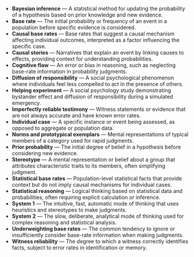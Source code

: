 - **Bayesian inference** — A statistical method for updating the probability of a hypothesis based on prior knowledge and new evidence.  
- **Base rate** — The initial probability or frequency of an event in a population before specific evidence is considered.  
- **Causal base rates** — Base rates that suggest a causal mechanism affecting individual outcomes, interpreted as a factor influencing the specific case.  
- **Causal stories** — Narratives that explain an event by linking causes to effects, providing context for understanding probabilities.  
- **Cognitive flaw** — An error or bias in reasoning, such as neglecting base-rate information in probability judgments.  
- **Diffusion of responsibility** — A social psychological phenomenon where individuals feel less compelled to act in the presence of others.  
- **Helping experiment** — A social psychology study demonstrating bystander effect and diffusion of responsibility during a simulated emergency.  
- **Imperfectly reliable testimony** — Witness statements or evidence that are not always accurate and have known error rates.  
- **Individual case** — A specific instance or event being assessed, as opposed to aggregate or population data.  
- **Norms and prototypical exemplars** — Mental representations of typical members of a category used for rapid judgments.  
- **Prior probability** — The initial degree of belief in a hypothesis before considering new evidence.  
- **Stereotype** — A mental representation or belief about a group that attributes characteristic traits to its members, often simplifying judgment.  
- **Statistical base rates** — Population-level statistical facts that provide context but do not imply causal mechanisms for individual cases.  
- **Statistical reasoning** — Logical thinking based on statistical data and probabilities, often requiring explicit calculation or inference.  
- **System 1** — The intuitive, fast, automatic mode of thinking that uses heuristics and stereotypes to make judgments.  
- **System 2** — The slow, deliberate, analytical mode of thinking used for complex reasoning and statistical analysis.  
- **Underweighting base rates** — The common tendency to ignore or insufficiently consider base-rate information when making judgments.  
- **Witness reliability** — The degree to which a witness correctly identifies facts, subject to error rates in identification or memory.
